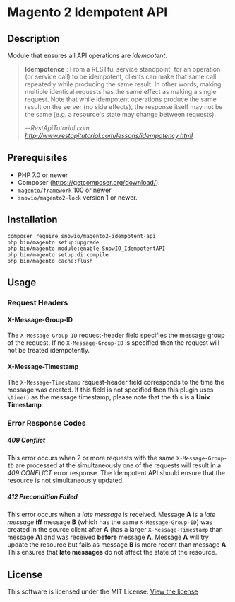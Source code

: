 # Magento 2 Idempotent API
## Description
Module that ensures all API operations are *idempotent*. 
> **Idempotence** : From a RESTful service standpoint, for an operation (or service call) to be idempotent, clients can make that same call repeatedly while producing the same result. In other words, making multiple identical requests has the same effect as making a single request. Note that while idempotent operations produce the same result on the server (no side effects), the response itself may not be the same (e.g. a resource's state may change between requests).
>
> --<cite>RestApiTutorial.com http://www.restapitutorial.com/lessons/idempotency.html</cite>

## Prerequisites
* PHP 7.0 or newer
* Composer  (https://getcomposer.org/download/).
* `magento/framework` 100 or newer
* `snowio/magento2-lock` version 1 or newer.

## Installation
```
composer require snowio/magento2-idempotent-api
php bin/magento setup:upgrade
php bin/magento module:enable SnowIO_IdempotentAPI
php bin/magento setup:di:compile
php bin/magento cache:flush
```

## Usage
### Request Headers
#### X-Message-Group-ID
The `X-Message-Group-ID` request-header field specifies the message group of the request. If no `X-Message-Group-ID` is specified then the request will not be treated idempotently.

#### X-Message-Timestamp
The `X-Message-Timestamp` request-header field corresponds to the time the message was created. If this
field is not specified then this plugin uses `\time()` as the message timestamp, please note that the this is a **Unix Timestamp**.

### Error Response Codes

##### 409 Conflict
This error occurs when 2 or more requests with the same `X-Message-Group-ID` are processed at the simultaneously one of the requests will result in 
a  *409 CONFLICT* error response. The Idempotent API should ensure that the resource is not simultaneously updated.

##### 412 Precondition Failed
This error occurs when a *late message* is received. Message **A** is a *late message* 
**iff** message **B** (which has the same `X-Message-Group-ID`) was created in the source client after **A** (has a larger `X-Message-Timestamp` than message **A**) 
and was received **before** message **A**. Message **A** will try update the resource but fails as message **B** is more recent than message **A**. 
This ensures that **late messages**  do not affect the state of the resource.


## License
This software is licensed under the MIT License. [View the license](LICENSE)
